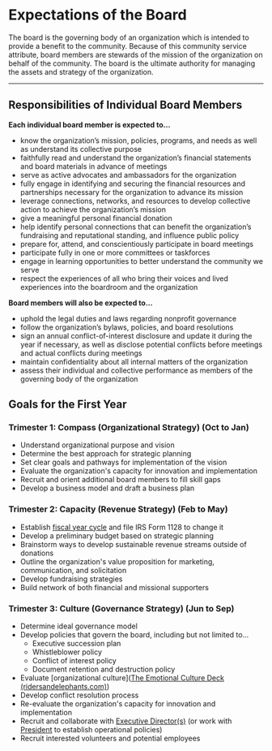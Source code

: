 # Expectations of the Board

The board is the governing body of an organization which is intended to provide a benefit to the community. Because of this community service attribute, board members are stewards of the mission of the organization on behalf of the community. The board is the ultimate authority for managing the assets and strategy of the organization.

___

## Responsibilities of Individual Board Members

**Each individual board member is expected to...**

* know the organization’s mission, policies, programs, and needs as well as understand its collective purpose
* faithfully read and understand the organization’s financial statements and board materials in advance of meetings
* serve as active advocates and ambassadors for the organization
* fully engage in identifying and securing the financial resources and partnerships necessary for the organization to advance its mission
* leverage connections, networks, and resources to develop collective action to achieve the organization’s mission
* give a meaningful personal financial donation
* help identify personal connections that can benefit the organization’s fundraising and reputational standing, and influence public policy
* prepare for, attend, and conscientiously participate in board meetings
* participate fully in one or more committees or taskforces
* engage in learning opportunities to better understand the community we serve
* respect the experiences of all who bring their voices and lived experiences into the boardroom and the organization

**Board members will also be expected to...**

* uphold the legal duties and laws regarding nonprofit governance
* follow the organization’s bylaws, policies, and board resolutions
* sign an annual conflict-of-interest disclosure and update it during the year if necessary, as well as disclose potential conflicts before meetings and actual conflicts during meetings
* maintain confidentiality about all internal matters of the organization
* assess their individual and collective performance as members of the governing body of the organization

## Goals for the First Year

### Trimester 1: Compass (Organizational Strategy) (Oct to Jan)

* Understand organizational purpose and vision
* Determine the best approach for strategic planning
* Set clear goals and pathways for implementation of the vision
* Evaluate the organization's capacity for innovation and implementation
* Recruit and orient additional board members to fill skill gaps
* Develop a business model and draft a business plan

### Trimester 2: Capacity (Revenue Strategy) (Feb to May)

* Establish [fiscal year cycle](https://rinehimerbaker.com/blog/nonprofits-choosing-changing-fiscal-year-end/) and file IRS Form 1128 to change it
* Develop a preliminary budget based on strategic planning
* Brainstorm ways to develop sustainable revenue streams outside of donations
* Outline the organization's value proposition for marketing, communication, and solicitation
* Develop fundraising strategies
* Build network of both financial and missional supporters

### Trimester 3: Culture (Governance Strategy) (Jun to Sep)

* Determine ideal governance model
* Develop policies that govern the board, including but not limited to...
  * Executive succession plan
  * Whistleblower policy
  * Conflict of interest policy
  * Document retention and destruction policy
* Evaluate [organizational culture]([The Emotional Culture Deck (ridersandelephants.com)](https://www.ridersandelephants.com/the-emotional-culture-deck)) 
* Develop conflict resolution process
* Re-evaluate the organization's capacity for innovation and implementation
* Recruit and collaborate with [Executive Director(s)](https://www.joangarry.com/roles-board-chair-executive-director/) (or work with [President](https://www.nonprofitissues.com/to-the-point/can-founder-be-board-president-and-executive-director) to establish operational policies)
* Recruit interested volunteers and potential employees
